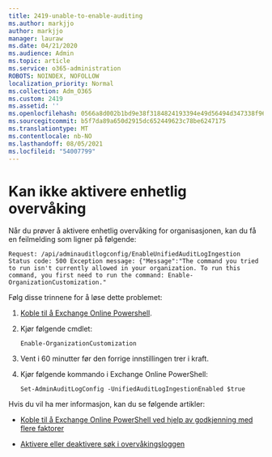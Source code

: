 ```yaml
---
title: 2419-unable-to-enable-auditing
ms.author: markjjo
author: markjjo
manager: lauraw
ms.date: 04/21/2020
ms.audience: Admin
ms.topic: article
ms.service: o365-administration
ROBOTS: NOINDEX, NOFOLLOW
localization_priority: Normal
ms.collection: Adm_O365
ms.custom: 2419
ms.assetid: ''
ms.openlocfilehash: 0566a8d002b1bd9e38f3184824193394e49d56494d347338f96cfcdfdb758f4c
ms.sourcegitcommit: b5f7da89a650d2915dc652449623c78be6247175
ms.translationtype: MT
ms.contentlocale: nb-NO
ms.lasthandoff: 08/05/2021
ms.locfileid: "54007799"
---
```

# <a name="unable-to-enable-unified-auditing"></a>Kan ikke aktivere enhetlig overvåking

Når du prøver å aktivere enhetlig overvåking for organisasjonen, kan du få en feilmelding som ligner på følgende:

```
Request: /api/adminauditlogconfig/EnableUnifiedAuditLogIngestion Status code: 500 Exception message: {"Message":"The command you tried to run isn't currently allowed in your organization. To run this command, you first need to run the command: Enable-OrganizationCustomization."
```

Følg disse trinnene for å løse dette problemet:

1. [Koble til å Exchange Online Powershell](https://docs.microsoft.com/powershell/exchange/exchange-online/connect-to-exchange-online-powershell/connect-to-exchange-online-powershell).

2. Kjør følgende cmdlet:

   ```
   Enable-OrganizationCustomization
   ```

3. Vent i 60 minutter før den forrige innstillingen trer i kraft.

4. Kjør følgende kommando i Exchange Online PowerShell:

   ```
   Set-AdminAuditLogConfig -UnifiedAuditLogIngestionEnabled $true
   ```

Hvis du vil ha mer informasjon, kan du se følgende artikler:

- [Koble til å Exchange Online PowerShell ved hjelp av godkjenning med flere faktorer](https://docs.microsoft.com/powershell/exchange/exchange-online/connect-to-exchange-online-powershell/mfa-connect-to-exchange-online-powershell)

-  [Aktivere eller deaktivere søk i overvåkingsloggen](https://docs.microsoft.com/microsoft-365/compliance/turn-audit-log-search-on-or-off)
